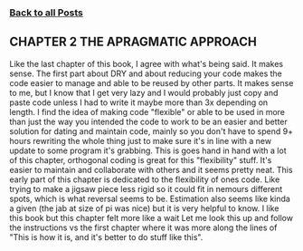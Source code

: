 ### [Back to all Posts](Blog.md)

## CHAPTER 2 THE APRAGMATIC APPROACH
Like the last chapter of this book, I agree with what's being said. It makes sense. The first part about DRY and about reducing your code makes the code easier to manage and able to be reused by other parts. It makes sense to me, but I know that I get very lazy and I would probably just copy and paste code unless I had to write it maybe more than 3x depending on length. I find the idea of making code "flexible" or able to be used in more than just the way you intended the code to work to be an easier and better solution for dating and maintain code, mainly so you don't have to spend 9+ hours rewriting the whole thing just to make sure it's in line with a new update to some program it's grabbing. This is goes hand in hand with a lot of this chapter, orthogonal coding is great for this "flexibility" stuff. It's easier to maintain and collaborate with others and it seems pretty neat. This early part of this chapter is dedicated to the flexibility of ones code. Like trying to make a jigsaw piece less rigid so it could fit in nemours different spots, which is what reversal seems to be. Estimation also seems like kinda a given (the jab at size of pi was nice) but it is very helpful to know. I like this book but this chapter felt more like a wait Let me look this up and follow the instructions vs the first chapter where it was more along the lines of "This is how it is, and it's better to do stuff like this".
